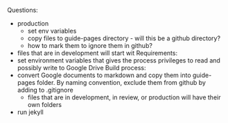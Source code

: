 Questions:

- production
  - set env variables
  - copy files to guide-pages directory - will this be a github directory?
  - how to mark them to ignore them in github?
- files that are in development will start wit
  Requirements:
- set environment variables that gives the process privileges to read and possibly write to Google Drive
  Build process:
- convert Google documents to markdown and copy them into guide-pages folder. By naming convention, exclude them from github by adding to .gitignore
  - files that are in development, in review, or production will have their own folders
- run jekyll
